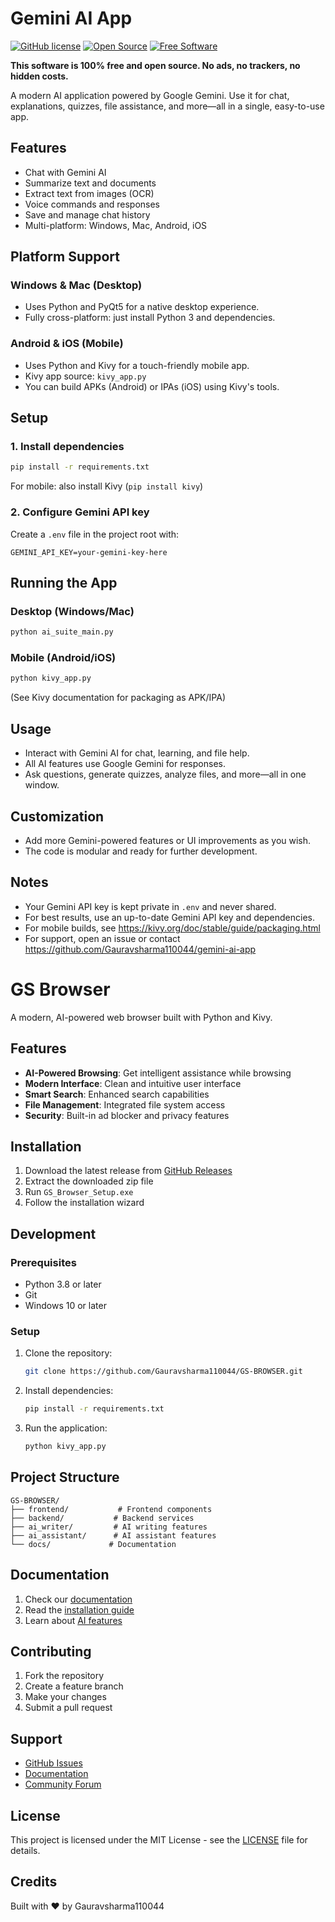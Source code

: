 # Gemini AI App

[![GitHub license](https://img.shields.io/badge/license-MIT-green.svg)](LICENSE)
[![Open Source](https://badges.frapsoft.com/os/v1/open-source.svg?v=103)](https://github.com/yourusername/gemini-ai-app)
[![Free Software](https://img.shields.io/badge/free-100%25-brightgreen.svg)](https://github.com/yourusername/gemini-ai-app)

**This software is 100% free and open source. No ads, no trackers, no hidden costs.**


A modern AI application powered by Google Gemini. Use it for chat, explanations, quizzes, file assistance, and more—all in a single, easy-to-use app.

## Features

- Chat with Gemini AI
- Summarize text and documents
- Extract text from images (OCR)
- Voice commands and responses
- Save and manage chat history
- Multi-platform: Windows, Mac, Android, iOS

## Platform Support

### Windows & Mac (Desktop)

- Uses Python and PyQt5 for a native desktop experience.
- Fully cross-platform: just install Python 3 and dependencies.

### Android & iOS (Mobile)

- Uses Python and Kivy for a touch-friendly mobile app.
- Kivy app source: `kivy_app.py`
- You can build APKs (Android) or IPAs (iOS) using Kivy's tools.

## Setup

### 1. Install dependencies

```sh
pip install -r requirements.txt
```

For mobile: also install Kivy (`pip install kivy`)

### 2. Configure Gemini API key

Create a `.env` file in the project root with:

```env
GEMINI_API_KEY=your-gemini-key-here
```

## Running the App

### Desktop (Windows/Mac)

```sh
python ai_suite_main.py
```

### Mobile (Android/iOS)

```sh
python kivy_app.py
```

(See Kivy documentation for packaging as APK/IPA)

## Usage

- Interact with Gemini AI for chat, learning, and file help.
- All AI features use Google Gemini for responses.
- Ask questions, generate quizzes, analyze files, and more—all in one window.

## Customization

- Add more Gemini-powered features or UI improvements as you wish.
- The code is modular and ready for further development.

## Notes

- Your Gemini API key is kept private in `.env` and never shared.
- For best results, use an up-to-date Gemini API key and dependencies.
- For mobile builds, see <https://kivy.org/doc/stable/guide/packaging.html>
- For support, open an issue or contact <https://github.com/Gauravsharma110044/gemini-ai-app>

# GS Browser

A modern, AI-powered web browser built with Python and Kivy.

## Features

- **AI-Powered Browsing**: Get intelligent assistance while browsing
- **Modern Interface**: Clean and intuitive user interface
- **Smart Search**: Enhanced search capabilities
- **File Management**: Integrated file system access
- **Security**: Built-in ad blocker and privacy features

## Installation

1. Download the latest release from [GitHub Releases](https://github.com/Gauravsharma110044/GS-BROWSER/releases)
2. Extract the downloaded zip file
3. Run `GS_Browser_Setup.exe`
4. Follow the installation wizard

## Development

### Prerequisites

- Python 3.8 or later
- Git
- Windows 10 or later

### Setup

1. Clone the repository:
   ```bash
   git clone https://github.com/Gauravsharma110044/GS-BROWSER.git
   ```

2. Install dependencies:
   ```bash
   pip install -r requirements.txt
   ```

3. Run the application:
   ```bash
   python kivy_app.py
   ```

## Project Structure

```
GS-BROWSER/
├── frontend/           # Frontend components
├── backend/           # Backend services
├── ai_writer/         # AI writing features
├── ai_assistant/      # AI assistant features
└── docs/             # Documentation
```

## Documentation

1. Check our [documentation](https://github.com/Gauravsharma110044/GS-BROWSER/docs)
2. Read the [installation guide](https://github.com/Gauravsharma110044/GS-BROWSER/docs/installation.md)
3. Learn about [AI features](https://github.com/Gauravsharma110044/GS-BROWSER/docs/ai-features.md)

## Contributing

1. Fork the repository
2. Create a feature branch
3. Make your changes
4. Submit a pull request

## Support

- [GitHub Issues](https://github.com/Gauravsharma110044/GS-BROWSER/issues)
- [Documentation](https://github.com/Gauravsharma110044/GS-BROWSER/docs)
- [Community Forum](https://github.com/Gauravsharma110044/GS-BROWSER/discussions)

## License

This project is licensed under the MIT License - see the [LICENSE](LICENSE) file for details.

## Credits

Built with ❤️ by Gauravsharma110044
